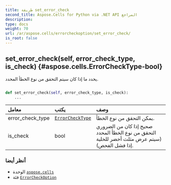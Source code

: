 ```yaml
---
title: طريقة set_error_check
second_title: Aspose.Cells for Python via .NET API المراجع
description:
type: docs
weight: 70
url: /ar/aspose.cells/errorcheckoption/set_error_check/
is_root: false
---
```

##  set_error_check(self, error_check_type, is_check) {#aspose.cells.ErrorCheckType-bool}
يحدد ما إذا كان سيتم التحقق من نوع الخطأ المحدد.



```python

def set_error_check(self, error_check_type, is_check):
    ...
```


| معامل| يكتب| وصف|
| :- | :- | :- |
| error_check_type | [`ErrorCheckType`](/cells/python-net/ar/aspose.cells/errorchecktype) | يمكن التحقق من نوع الخطأ.|
| is_check | bool | صحيح إذا كان من الضروري التحقق من نوع الخطأ المحدد (سيتم عرض مثلث أخضر للخلية إذا فشل الفحص).|



###  أنظر أيضا
* الوحدة [`aspose.cells`](../../)
* فئة [`ErrorCheckOption`](/cells/python-net/ar/aspose.cells/errorcheckoption)
